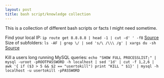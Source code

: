 ```yaml
---
layout: post
title: bash script/knowledge collection
---
```


This is a collection of different bash scripts or facts I might need sometime.

Find your local IP: `ip route get 8.8.8.8 | head -1 | cut -d' ' -f8` [Source](http://stackoverflow.com/a/25851186/497116)  
Size of subfolders: `ls -AF | grep \/ | sed 's/\ /\\\ /g' | xargs du -sh` [Source](http://www.toomanyredirects.com/listing-all-subdirectories-with-file-sizes-in-linux/)  

Kill a users long running MySQL queries: `echo "SHOW FULL PROCESSLIST;" | mysql -uroot -pROOTPASSWORD -h localhost | sed '1d' | cut -f 1,2,6 | awk '{ if ($3 > 5 && $2 == "usertokill") print "KILL " $1}' | mysql -h localhost -u usertokill -pPASSWORD`
